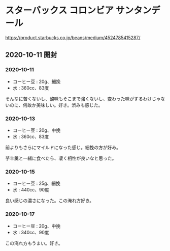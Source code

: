 # スターバックス コロンビア サンタンデール

<https://product.starbucks.co.jp/beans/medium/4524785415287/>

## 2020-10-11 開封

### 2020-10-11

- コーヒー豆 : 20g、細挽
- 水 : 360cc、83度

そんなに苦くないし、酸味もそこまで強くないし、変わった味がするわけじゃないのに、何故か美味しい。好き。渋みも感じた。

### 2020-10-13

- コーヒー豆 : 20g、中挽
- 水 : 360cc、83度

前よりもさらにマイルドになった感じ。細挽の方が好み。

芋羊羹と一緒に食べたら、凄く相性が良いなと思った。

### 2020-10-15

- コーヒー豆 : 25g、細挽
- 水 : 440cc、90度

良い感じの濃さになった。この淹れ方好き。

### 2020-10-17

- コーヒー豆 : 20g、中挽
- 水 : 340cc、90度

この淹れ方もうまい。好き。
